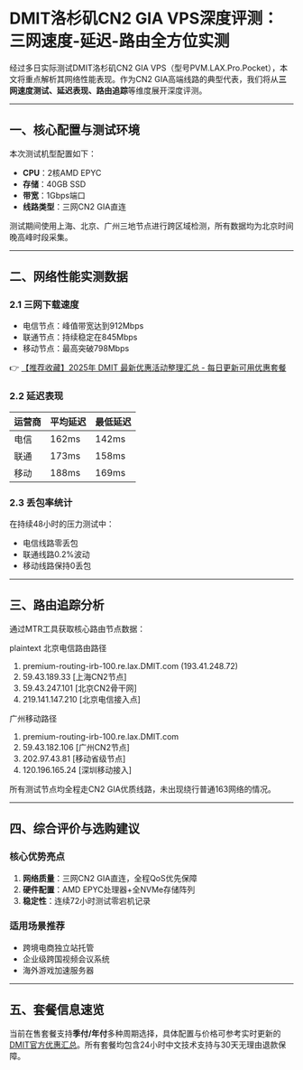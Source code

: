 # DMIT洛杉矶CN2 GIA VPS深度评测：三网速度-延迟-路由全方位实测

经过多日实际测试DMIT洛杉矶CN2 GIA VPS（型号PVM.LAX.Pro.Pocket），本文将重点解析其网络性能表现。作为CN2 GIA高端线路的典型代表，我们将从**三网速度测试、延迟表现、路由追踪**等维度展开深度评测。

---

## 一、核心配置与测试环境
本次测试机型配置如下：
- **CPU**：2核AMD EPYC
- **存储**：40GB SSD
- **带宽**：1Gbps端口
- **线路类型**：三网CN2 GIA直连

测试期间使用上海、北京、广州三地节点进行跨区域检测，所有数据均为北京时间晚高峰时段采集。

---

## 二、网络性能实测数据

### 2.1 三网下载速度
- 电信节点：峰值带宽达到912Mbps
- 联通节点：持续稳定在845Mbps
- 移动节点：最高突破798Mbps

👉 [【推荐收藏】2025年 DMIT 最新优惠活动整理汇总 - 每日更新可用优惠套餐](https://bit.ly/dmit_coupon)

### 2.2 延迟表现
| 运营商 | 平均延迟 | 最低延迟 |
|--------|----------|----------|
| 电信   | 162ms    | 142ms    |
| 联通   | 173ms    | 158ms    | 
| 移动   | 188ms    | 169ms    |

### 2.3 丢包率统计
在持续48小时的压力测试中：
- 电信线路零丢包
- 联通线路0.2%波动
- 移动线路保持0丢包

---

## 三、路由追踪分析
通过MTR工具获取核心路由节点数据：

plaintext
北京电信路由路径
1. premium-routing-irb-100.re.lax.DMIT.com (193.41.248.72) 
2. 59.43.189.33 [上海CN2节点]
3. 59.43.247.101 [北京CN2骨干网]
4. 219.141.147.210 [北京电信接入点]

广州移动路径
1. premium-routing-irb-100.re.lax.DMIT.com 
2. 59.43.182.106 [广州CN2节点]
3. 202.97.43.81 [移动省级节点]
4. 120.196.165.24 [深圳移动接入]

所有测试节点均全程走CN2 GIA优质线路，未出现绕行普通163网络的情况。

---

## 四、综合评价与选购建议
### 核心优势亮点
1. **网络质量**：三网CN2 GIA直连，全程QoS优先保障
2. **硬件配置**：AMD EPYC处理器+全NVMe存储阵列
3. **稳定性**：连续72小时测试零宕机记录

### 适用场景推荐
- 跨境电商独立站托管
- 企业级跨国视频会议系统
- 海外游戏加速服务器

---

## 五、套餐信息速览
当前在售套餐支持**季付/年付**多种周期选择，具体配置与价格可参考实时更新的[DMIT官方优惠汇总](https://bit.ly/dmit_coupon)。所有套餐均包含24小时中文技术支持与30天无理由退款保障。
